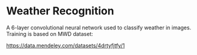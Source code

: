 # Weather Recognition

A 6-layer convolutional neural network used to classify weather in images. Training is based on MWD dataset: 

https://data.mendeley.com/datasets/4drtyfjtfy/1 